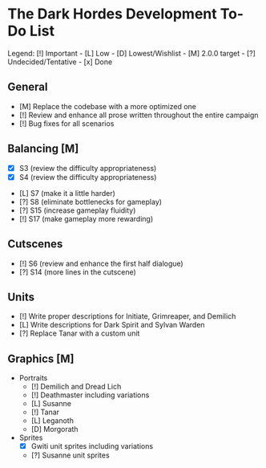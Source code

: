 # The Dark Hordes Development To-Do List

  Legend: [!] Important - [L] Low - [D] Lowest/Wishlist - [M] 2.0.0 target -
          [?] Undecided/Tentative - [x] Done

## General
  * [M] Replace the codebase with a more optimized one
  * [!] Review and enhance all prose written throughout the entire campaign
  * [!] Bug fixes for all scenarios

## Balancing [M]
  * [x] S3 (review the difficulty appropriateness)
  * [x] S4 (review the difficulty appropriateness)
  * [L] S7 (make it a little harder)
  * [?] S8 (eliminate bottlenecks for gameplay)
  * [?] S15 (increase gameplay fluidity)
  * [!] S17 (make gameplay more rewarding)

## Cutscenes
  * [!] S6 (review and enhance the first half dialogue)
  * [?] S14 (more lines in the cutscene)

## Units
  * [!] Write proper descriptions for Initiate, Grimreaper, and Demilich
  * [L] Write descriptions for Dark Spirit and Sylvan Warden
  * [?] Replace Tanar with a custom unit

## Graphics [M]
  * Portraits
    * [!] Demilich and Dread Lich
    * [!] Deathmaster including variations
    * [L] Susanne
    * [!] Tanar
    * [L] Leganoth
    * [D] Morgorath
  * Sprites
    * [x] Gwiti unit sprites including variations
    * [?] Susanne unit sprites

